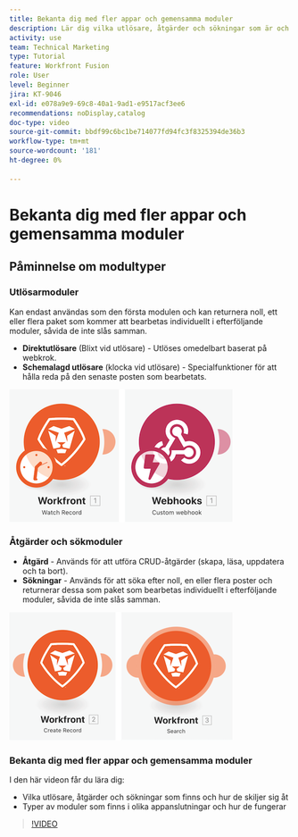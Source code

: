 ```yaml
---
title: Bekanta dig med fler appar och gemensamma moduler
description: Lär dig vilka utlösare, åtgärder och sökningar som är och hur typer av moduler som finns i olika appanslutningar fungerar i  [!DNL Adobe Workfront Fusion].
activity: use
team: Technical Marketing
type: Tutorial
feature: Workfront Fusion
role: User
level: Beginner
jira: KT-9046
exl-id: e078a9e9-69c8-40a1-9ad1-e9517acf3ee6
recommendations: noDisplay,catalog
doc-type: video
source-git-commit: bbdf99c6bc1be714077fd94fc3f8325394de36b3
workflow-type: tm+mt
source-wordcount: '181'
ht-degree: 0%

---
```


# Bekanta dig med fler appar och gemensamma moduler

## Påminnelse om modultyper

### Utlösarmoduler

Kan endast användas som den första modulen och kan returnera noll, ett eller flera paket som kommer att bearbetas individuellt i efterföljande moduler, såvida de inte slås samman.

* **Direktutlösare** (Blixt vid utlösare) - Utlöses omedelbart baserat på webkrok.
* **Schemalagd utlösare** (klocka vid utlösare) - Specialfunktioner för att hålla reda på den senaste posten som bearbetats.

![En bild av utlösarmoduler](assets/beyond-basic-modules-1.png)

### Åtgärder och sökmoduler

* **Åtgärd** - Används för att utföra CRUD-åtgärder (skapa, läsa, uppdatera och ta bort).
* **Sökningar** - Används för att söka efter noll, en eller flera poster och returnerar dessa som paket som bearbetas individuellt i efterföljande moduler, såvida de inte slås samman.

![En bild med åtgärds- och sökmoduler](assets/beyond-basic-modules-2.png)

### Bekanta dig med fler appar och gemensamma moduler

I den här videon får du lära dig:

* Vilka utlösare, åtgärder och sökningar som finns och hur de skiljer sig åt
* Typer av moduler som finns i olika appanslutningar och hur de fungerar

>[!VIDEO](https://video.tv.adobe.com/v/335287/?quality=12&learn=on&enablevpops=1)
